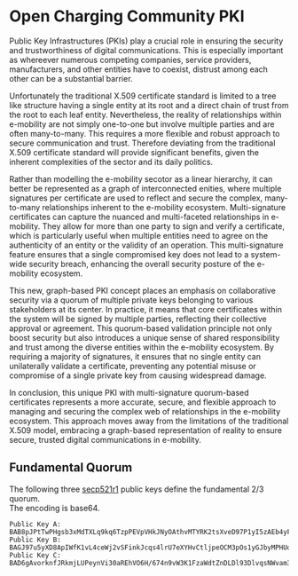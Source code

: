 # Open Charging Community PKI

Public Key Infrastructures (PKIs) play a crucial role in ensuring the security and trustworthiness of digital communications.
This is especially important as whereever numerous competing companies, service providers, manufacturers, and other entities
have to coexist, distrust among each other can be a substantial barrier.

Unfortunately the traditional X.509 certificate standard is limited to a tree like structure having a single entity at its root
and a direct chain of trust from the root to each leaf entity. Nevertheless, the reality of relationships within e-mobility are
not simply one-to-one but involve multiple parties and are often many-to-many. This requires a more flexible and robust approach
to secure communication and trust. Therefore deviating from the traditional X.509 certificate standard will provide significant
benefits, given the inherent complexities of the sector and its daily politics.

Rather than modelling the e-mobility secotor as a linear hierarchy, it can better be represented as a graph of interconnected
enities, where multiple signatures per certificate are used to reflect and secure the complex, many-to-many relationships
inherent to the e-mobility ecosystem. Multi-signature certificates can capture the nuanced and multi-faceted relationships in
e-mobility. They allow for more than one party to sign and verify a certificate, which is particularly useful when multiple
entities need to agree on the authenticity of an entity or the validity of an operation. This multi-signature feature ensures
that a single compromised key does not lead to a system-wide security breach, enhancing the overall security posture of the
e-mobility ecosystem.

This new, graph-based PKI concept places an emphasis on collaborative security via a quorum of multiple private keys belonging
to various stakeholders at its center. In practice, it means that core certificates within the system will be signed by
multiple parties, reflecting their collective approval or agreement. This quorum-based validation principle not only boost
security but also introduces a unique sense of shared responsibility and trust among the diverse entities within the e-mobility
ecosystem. By requiring a majority of signatures, it ensures that no single entity can unilaterally validate a certificate,
preventing any potential misuse or compromise of a single private key from causing widespread damage.

In conclusion, this unique PKI with multi-signature quorum-based certificates represents a more accurate, secure, and flexible
approach to managing and securing the complex web of relationships in the e-mobility ecosystem. This approach moves away from the
limitations of the traditional X.509 model, embracing a graph-based representation of reality to ensure secure, trusted
digital communications in e-mobility.


## Fundamental Quorum

The following three [secp521r1](https://neuromancer.sk/std/nist/P-521) public keys define the fundamental 2/3 quorum.    
The encoding is base64.

```
Public Key A: BAB8pJPtTwPHgsb3xMdTXLq9kq6TzpPEVpVHkJNyOAthvMTYRK2tsXveD97P1yI5zAEb4yF+l5yjyJsB307DX5KNpwEznHYoH32bs30LnipUmJ88ldN4M5N6Helijc65aRCqAbfr1kUVaOQjLvTYWOx8AopRhFLyrWEB2lH5b/7tXJpf+w==
Public Key B: BAGJ97u5yXD8ApIWfK1vL4ceWj2vSFinkJcqs4lrU7eXYHvCtljpeOCM3pOs1yGJbyMPHUq/fLjO6HXvQcR6SndvYADXiPdTRL/2pJX01Cxuy0CRxQqyopx2eWIHoS6zd1XwxL/4+l2mxeA7UkwW/y/QUQz2JqCGwJ/90gAiPfqGqMu0SQ==
Public Key C: BAD6gAvorknfJRkmjLUPeynVi30aREhVO6H/674n9vW3K1FzaWdtZnDLDl93DlvqsNWvam34AOu3Kw9Xw4ng/NG0rgECAcXIW6OToE48ZSsp6CVRcYat3xgntTS7v2I15kc/4q3cfr40R2hSUYAI7iYgQab49TavfQmUxHBJQx4XeSKphw==
```
